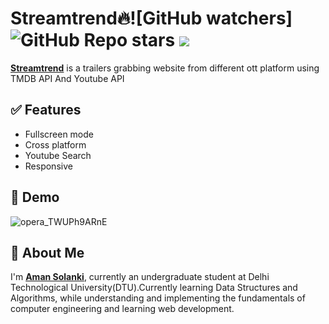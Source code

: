 
# Streamtrend🔥![GitHub watchers] ![GitHub Repo stars](https://img.shields.io/github/stars/Aman12305/OTT-platform?style=social) ![](https://visitor-badge.glitch.me/badge?page_id=Aman12305/OTT-platform")


**[Streamtrend](https://streamtrend.netlify.app/)** is a trailers grabbing website from different ott platform using TMDB API And Youtube API


## ✅ Features

- Fullscreen mode
- Cross platform
- Youtube Search
- Responsive
## 🐣 Demo

![opera_TWUPh9ARnE](https://user-images.githubusercontent.com/93370526/168338183-d04f73b0-b9c9-4e60-abb6-811f10b58570.png)

## 🚀 About Me
I'm **[Aman Solanki](https://bit.ly/amansolankiportfolio)**, currently an undergraduate student at Delhi Technological University(DTU).Currently learning Data Structures and Algorithms, while understanding and implementing the fundamentals of computer engineering and learning web development.

